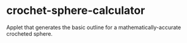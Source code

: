 # crochet-sphere-calculator
Applet that generates the basic outline for a mathematically-accurate crocheted sphere.
